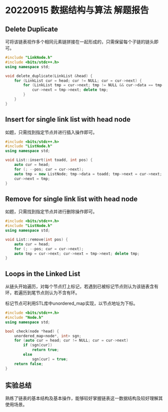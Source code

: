 # 20220915 数据结构与算法 解题报告

## Delete Duplicate

可将该链表视作多个相同元素链拼接在一起形成的，只需保留每个子链的链头即可。

```c++
#include "LinkNode.h"
#include <bits/stdc++.h>
using namespace std;

void delete_duplicate(LinkList &head) {
    for (LinkList cur = head; cur != NULL; cur = cur->next) {
        for (LinkList tmp = cur->next; tmp != NULL && cur->data == tmp->data; tmp = cur->next) {
            cur->next = tmp->next; delete tmp;
        }
    }
}
```

## Insert for single link list with head node

如题，只需找到指定节点并进行插入操作即可。

```c++
#include <bits/stdc++.h>
#include "ListNode.h"
using namespace std;

void List::insert(int toadd, int pos) {
    auto cur = head;
    for (; --pos; cur = cur->next);
    auto tmp = new ListNode; tmp->data = toadd; tmp->next = cur->next;
    cur->next = tmp;
}
```

## Remove for single link list with head node

如题，只需找到指定节点并进行删除操作即可。

```c++
#include <bits/stdc++.h>
#include "ListNode.h"
using namespace std;

void List::remove(int pos) {
    auto cur = head;
    for (; --pos; cur = cur->next);
    auto tmp = cur->next; cur->next = tmp->next; delete tmp;
}
```

## Loops in the Linked List

从链头开始遍历，对每个节点打上标记，若遇到已被标记节点则认为该链表含有环，若遍历到尾节点则认为不含有环。

标记节点可利用STL库中unordered_map实现，以节点地址为下标。

```c++
#include <bits/stdc++.h>
#include "Node.h"
using namespace std;

bool check(node *head) {
    unordered_map<node*, int> sgn;
    for (auto cur = head; cur != NULL; cur = cur->next) 
        if (sgn[cur])
            return true;
        else
            sgn[cur] = true;
    return false;
}
```

## 实验总结

熟练了链表的基本结构及基本操作，能够较好掌握链表这一数据结构及较好理解其使用场景。